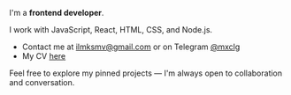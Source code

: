 I'm a **frontend developer**.

I work with JavaScript, React, HTML, CSS, and Node.js.

* Contact me at [ilmksmv@gmail.com](mailto:ilmksmv@gmail.com) or on Telegram [@mxclg](https://t.me/mxclg)  
* My CV [here](https://cv.hexlet.io/ru/resumes/4128)
  
Feel free to explore my pinned projects — I'm always open to collaboration and conversation.

